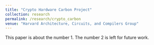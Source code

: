 ```yaml
---
title: "Crypto Hardware Carbon Project"
collection: research
permalink: /research/crypto_carbon
venue: "Harvard Architecture, Circuits, and Compilers Group"
---
```


This paper is about the number 1. The number 2 is left for future work.
